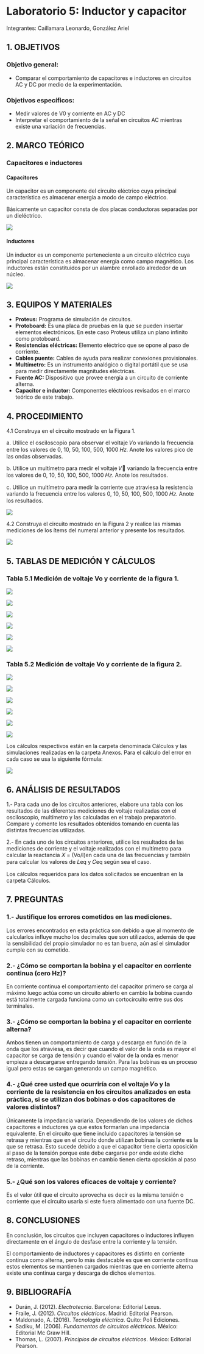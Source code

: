 # Laboratorio 5: Inductor y capacitor
Integrantes: Caillamara Leonardo, González Ariel
## 1. OBJETIVOS

### Objetivo general:
* Comparar el comportamiento de capacitores e inductores en circuitos AC y DC por medio de la experimentación. 

### Objetivos específicos:
*	Medir valores de V0 y corriente en AC y DC 
*	Interpretar el comportamiento de la señal en circuitos AC mientras existe una variación de frecuencias.

## 2. MARCO TEÓRICO

### Capacitores e inductores

#### Capacitores

Un capacitor es un componente del circuito eléctrico cuya principal característica es almacenar energía a modo de campo eléctrico.

Básicamente un capacitor consta de dos placas conductoras separadas por un dieléctrico.

![](https://github.com/ArielAGH/Laboratorio5/blob/main/Img/Capacitor.png)

#### Inductores

Un inductor es un componente perteneciente a un circuito eléctrico cuya principal característica es almacenar energía como campo magnético. Los inductores están constituidos por un alambre enrollado alrededor de un núcleo.

![](https://github.com/ArielAGH/Laboratorio5/blob/main/Img/Inductor.png)


## 3. EQUIPOS Y MATERIALES

* **Proteus:** Programa de simulación de circuitos.
* **Protoboard:** Es una placa de pruebas en la que se pueden insertar elementos electrónicos. En este caso Proteus utiliza un plano infinito como protoboard.
* **Resistencias eléctricas:** Elemento eléctrico que se opone al paso de corriente.
* **Cables puente:** Cables de ayuda para realizar conexiones provisionales.
* **Multímetro:** Es un instrumento analógico o digital portátil que se usa para medir directamente magnitudes eléctricas.
* **Fuente AC:** Dispositivo que provee energía a un circuito  de corriente alterna.
* **Capacitor e inductor:** Componentes eléctricos revisados en el marco teórico de este trabajo.

## 4. PROCEDIMIENTO

4.1 Construya en el circuito mostrado en la Figura 1. 

a. Utilice el osciloscopio para observar el voltaje 𝑉o variando la frecuencia entre los
valores de 0, 10, 50, 100, 500, 1000 𝐻𝑧. Anote los valores pico de las ondas observadas.

b. Utilice un multímetro para medir el voltaje 𝑉􀯢 variando la frecuencia entre los valores de 0, 10, 50, 100, 500, 1000 𝐻𝑧. Anote los resultados.

c. Utilice un multímetro para medir la corriente que atraviesa la resistencia variando la frecuencia entre los valores 0, 10, 50, 100, 500, 1000 𝐻𝑧. Anote los resultados.

![](https://github.com/ArielAGH/Laboratorio5/blob/main/Img/Figura1.png)

4.2 Construya el circuito mostrado en la Figura 2 y realice las mismas mediciones de los ítems del numeral anterior y presente los resultados.

![](https://github.com/ArielAGH/Laboratorio5/blob/main/Img/Figura2.png)

## 5. TABLAS DE MEDICIÓN Y CÁLCULOS

### Tabla 5.1 Medición de voltaje Vo y corriente de la figura 1.

![](https://github.com/ArielAGH/Laboratorio5/blob/main/Img/Capacitancia0.png)

![](https://github.com/ArielAGH/Laboratorio5/blob/main/Img/Capacitancia10.png)

![](https://github.com/ArielAGH/Laboratorio5/blob/main/Img/Capacitancia50.png)

![](https://github.com/ArielAGH/Laboratorio5/blob/main/Img/Capacitancia100.png)

![](https://github.com/ArielAGH/Laboratorio5/blob/main/Img/Capacitancia500.png)

![](https://github.com/ArielAGH/Laboratorio5/blob/main/Img/Capacitancia1000.png)

### Tabla 5.2 Medición de voltaje Vo y corriente de la figura 2.

![](https://github.com/ArielAGH/Laboratorio5/blob/main/Img/Inductancia0.png)

![](https://github.com/ArielAGH/Laboratorio5/blob/main/Img/Inductancia10.png)

![](https://github.com/ArielAGH/Laboratorio5/blob/main/Img/Inductancia50.png)

![](https://github.com/ArielAGH/Laboratorio5/blob/main/Img/Inductancia100.png)

![](https://github.com/ArielAGH/Laboratorio5/blob/main/Img/Inductancia500.png)

![](https://github.com/ArielAGH/Laboratorio5/blob/main/Img/Inductancia1000.png)

Los cálculos respectivos están en la carpeta denominada Cálculos y las simulaciones realizadas en la carpeta Anexos. Para el cálculo del error en cada caso se usa la siguiente fórmula:

![](https://github.com/KevinCaillamara/Laboratorio_2/blob/main/Im%C3%A1genes/formula_error.png)


## 6. ANÁLISIS DE RESULTADOS

1.- Para cada uno de los circuitos anteriores, elabore una tabla con los resultados de las diferentes mediciones de voltaje realizadas con el osciloscopio, multímetro y las
calculadas en el trabajo preparatorio. Compare y comente los resultados obtenidos
tomando en cuenta las distintas frecuencias utilizadas.

2.- En cada uno de los circuitos anteriores, utilice los resultados de las mediciones de corriente y el voltaje realizados con el multímetro para calcular la reactancia 𝑋 = (Vo/I)en cada una de las frecuencias y también para calcular los valores de 𝐿eq y 𝐶eq según sea el caso.

Los cálculos requeridos para los datos solicitados se encuentran en la carpeta Cálculos.

## 7. PREGUNTAS

### 1.- Justifique los errores cometidos en las mediciones.

Los errores encontrados en esta práctica son debido a que al momento de calcularlos influye mucho los decimales que son utilizados, además de que la sensibilidad del propio simulador no es tan buena, aún así el simulador cumple con su cometido.

### 2.- ¿Cómo se comportan la bobina y el capacitor en corriente continua (cero Hz)?

En corriente continua el comportamiento del capacitor primero se carga al máximo luego  actúa como un circuito abierto en cambio la bobina cuando está totalmente cargada funciona como un cortocircuito entre sus dos terminales.
  
### 3.- ¿Cómo se comportan la bobina y el capacitor en corriente alterna?

Ambos tienen un comportamiento de carga y descarga en función de la onda que los atraviesa, es decir que cuando el valor de la onda es mayor el capacitor se carga de tensión y cuando el valor de la onda es menor empieza a descargarse entregando tensión. Para las bobinas es un proceso igual pero estas se cargan generando un campo magnético. 

### 4.- ¿Qué cree usted que ocurriría con el voltaje 𝑉o y la corriente de la resistencia en los circuitos analizados en esta práctica, si se utilizan dos bobinas o dos capacitores de valores distintos?

Únicamente la impedancia variaría. Dependiendo de los valores de dichos capacitores e inductores ya que estos formarían una impedancia equivalente. En el circuito que tiene incluido capacitores la tensión se retrasa y mientras que en el circuito donde utilizan bobinas la corriente es la que se retrasa. Esto sucede debido a que el capacitor tiene cierta oposición al paso de la tensión porque este debe cargarse por ende existe dicho retraso, mientras que las bobinas en cambio tienen cierta oposición al paso de la corriente.

### 5.- ¿Qué son los valores eficaces de voltaje y corriente?

Es el valor útil que el circuito aprovecha es decir es la misma tensión o corriente que el circuito usaría si este fuera alimentado con una fuente DC.

## 8. CONCLUSIONES

En conclusión, los circuitos que incluyen capacitores o inductores influyen directamente en el ángulo de desfase entre la corriente y la tensión.

El comportamiento de inductores y capacitores es distinto en corriente continua como alterna, pero lo más destacable es que en corriente continua estos elementos se mantienen cargados mientras que en corriente alterna existe una continua carga y descarga de dichos elementos.

## 9. BIBLIOGRAFÍA

* Durán, J. (2012). *Electrotecnia*. Barcelona: Editorial Lexus.
* Fraile, J. (2012). *Circuitos eléctricos*. Madrid: Editorial Pearson.
* Maldonado, A. (2016). *Tecnología eléctrica*. Quito: Poli Ediciones.
* Sadiku, M. (2006). *Fundamentos de circuitos eléctricos*. México: Editorial Mc Graw Hill.
* Thomas, L. (2007). *Principios de circuitos eléctricos*. México: Editorial Pearson.
